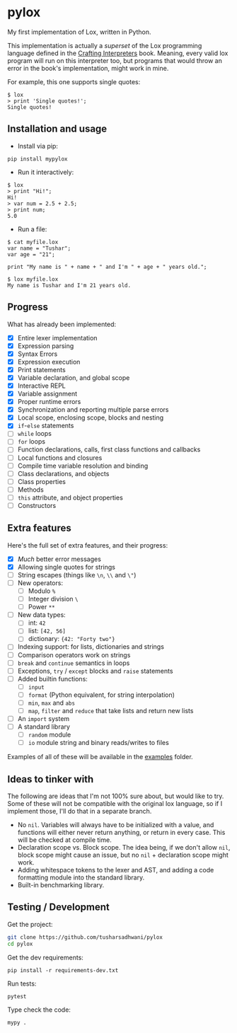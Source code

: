 # pylox

My first implementation of Lox, written in Python.

This implementation is actually a _superset_ of the Lox programming language
defined in the [Crafting Interpreters][1] book. Meaning,
every valid lox program will run on this interpreter too, but programs that
would throw an error in the book's implementation, might work in mine.

For example, this one supports single quotes:

```console
$ lox
> print 'Single quotes!';
Single quotes!
```

## Installation and usage

- Install via pip:

```console
pip install mypylox
```

- Run it interactively:

```console
$ lox
> print "Hi!";
Hi!
> var num = 2.5 + 2.5;
> print num;
5.0
```

- Run a file:

```console
$ cat myfile.lox
var name = "Tushar";
var age = "21";

print "My name is " + name + " and I'm " + age + " years old.";

$ lox myfile.lox
My name is Tushar and I'm 21 years old.
```

## Progress

What has already been implemented:

- [x] Entire lexer implementation
- [x] Expression parsing
- [x] Syntax Errors
- [x] Expression execution
- [x] Print statements
- [x] Variable declaration, and global scope
- [x] Interactive REPL
- [x] Variable assignment
- [x] Proper runtime errors
- [x] Synchronization and reporting multiple parse errors
- [x] Local scope, enclosing scope, blocks and nesting
- [x] `if`-`else` statements
- [ ] `while` loops
- [ ] `for` loops
- [ ] Function declarations, calls, first class functions and callbacks
- [ ] Local functions and closures
- [ ] Compile time variable resolution and binding
- [ ] Class declarations, and objects
- [ ] Class properties
- [ ] Methods
- [ ] `this` attribute, and object properties
- [ ] Constructors

## Extra features

Here's the full set of extra features, and their progress:

- [x] _Much_ better error messages
- [x] Allowing single quotes for strings
- [ ] String escapes (things like `\n`, `\\` and `\"`)
- [ ] New operators:
  - [ ] Modulo `%`
  - [ ] Integer division `\`
  - [ ] Power `**`
- [ ] New data types:
  - [ ] int: `42`
  - [ ] list: `[42, 56]`
  - [ ] dictionary: `{42: "Forty two"}`
- [ ] Indexing support: for lists, dictionaries and strings
- [ ] Comparison operators work on strings
- [ ] `break` and `continue` semantics in loops
- [ ] Exceptions, `try` / `except` blocks and `raise` statements
- [ ] Added builtin functions:
  - [ ] `input`
  - [ ] `format` (Python equivalent, for string interpolation)
  - [ ] `min`, `max` and `abs`
  - [ ] `map`, `filter` and `reduce` that take lists and return new lists
- [ ] An `import` system
- [ ] A standard library
  - [ ] `random` module
  - [ ] `io` module string and binary reads/writes to files

Examples of all of these will be available in the [examples][2] folder.

## Ideas to tinker with

The following are ideas that I'm not 100% sure about, but would like to try.
Some of these will not be compatible with the original lox language, so if I
implement those, I'll do that in a separate branch.

- No `nil`. Variables will always have to be initialized with a value, and
  functions will either never return anything, or return in every case. This
  will be checked at compile time.
- Declaration scope vs. Block scope. The idea being, if we don't allow `nil`,
  block scope might cause an issue, but no `nil` + declaration scope might work.
- Adding whitespace tokens to the lexer and AST, and adding a code formatting
  module into the standard library.
- Built-in benchmarking library.

## Testing / Development

Get the project:

```bash
git clone https://github.com/tusharsadhwani/pylox
cd pylox
```

Get the dev requirements:

```console
pip install -r requirements-dev.txt
```

Run tests:

```console
pytest
```

Type check the code:

```console
mypy .
```

[1]: https://craftinginterpreters.com
[2]: https://github.com/tusharsadhwani/pylox/tree/master/examples
